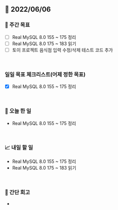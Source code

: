 ## 📅 2022/06/06


### 👏 주간 목표

- [ ] Real MySQL 8.0 155 ~ 175 정리
- [ ] Real MySQL 8.0 175 ~ 183 읽기
- [ ] 토이 프로젝트 음식점 입력 수정/삭제 테스트 코드 추가

<br/>

### 일일 목표 체크리스트(어제 정한 목표)

- [x] Real MySQL 8.0 155 ~ 175 정리

<br/>

### 💯 오늘 한 일

- Real MySQL 8.0 155 ~ 175 정리

<br/>

### 📈 내일 할 일

- Real MySQL 8.0 155 ~ 175 정리
- Real MySQL 8.0 175 ~ 183 읽기

<br/>

### 🤔 간단 회고

- 




 




 








